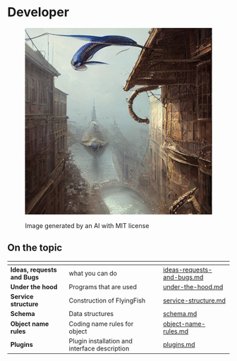 # Developer

<figure><img src="../../.gitbook/assets/fcaef951-c353-48d5-afc4-587d51a220e2.jpeg" alt=""><figcaption><p>Image generated by an AI with MIT license</p></figcaption></figure>

## On the topic

<table data-view="cards"><thead><tr><th></th><th></th><th></th><th data-hidden data-card-target data-type="content-ref"></th></tr></thead><tbody><tr><td><strong>Ideas, requests and Bugs</strong></td><td>what you can do</td><td></td><td><a href="ideas-requests-and-bugs.md">ideas-requests-and-bugs.md</a></td></tr><tr><td><strong>Under the hood</strong></td><td>Programs that are used</td><td></td><td><a href="under-the-hood.md">under-the-hood.md</a></td></tr><tr><td><strong>Service structure</strong></td><td>Construction of FlyingFish</td><td></td><td><a href="service-structure.md">service-structure.md</a></td></tr><tr><td><strong>Schema</strong></td><td>Data structures</td><td></td><td><a href="schema.md">schema.md</a></td></tr><tr><td><strong>Object name rules</strong></td><td>Coding name rules for object </td><td></td><td><a href="object-name-rules.md">object-name-rules.md</a></td></tr><tr><td><strong>Plugins</strong></td><td>Plugin installation and interface description</td><td></td><td><a href="plugins.md">plugins.md</a></td></tr></tbody></table>
